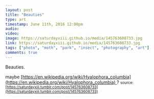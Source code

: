 ```yaml
---
layout: post
title: "Beauties"
type: art
timestamp: June 11th, 2016 12:00pm
audio: 
video: 
image: https://saturdayxiii.github.io/media/145763608733.jpg
link: https://saturdayxiii.github.io/media/145763608733.jpg
tags: ["photo", "moth", "park", "insect", "photography", "art"]
comments: true
---
```

Beauties.




maybe [https://en.wikipedia.org/wiki/Hyalophora_columbia](https://en.wikipedia.org/wiki/Hyalophora_columbia) ?
<small>source: [https://saturdayxiii.tumblr.com/post/145763608733](https://saturdayxiii.tumblr.com/post/145763608733)</small>
